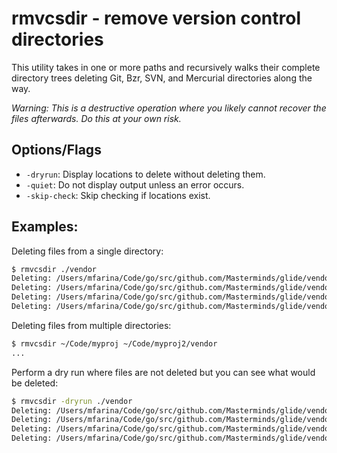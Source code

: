 # rmvcsdir - remove version control directories

This utility takes in one or more paths and recursively walks their complete
directory trees deleting Git, Bzr, SVN, and Mercurial directories along the way.

_Warning: This is a destructive operation where you likely cannot recover the
files afterwards. Do this at your own risk._

## Options/Flags

* `-dryrun`: Display locations to delete without deleting them.
* `-quiet`: Do not display output unless an error occurs.
* `-skip-check`: Skip checking if locations exist.

## Examples:

Deleting files from a single directory:
```sh
$ rmvcsdir ./vendor
Deleting: /Users/mfarina/Code/go/src/github.com/Masterminds/glide/vendor/github.com/Masterminds/semver/.git
Deleting: /Users/mfarina/Code/go/src/github.com/Masterminds/glide/vendor/github.com/Masterminds/vcs/.git
Deleting: /Users/mfarina/Code/go/src/github.com/Masterminds/glide/vendor/github.com/codegangsta/cli/.git
Deleting: /Users/mfarina/Code/go/src/github.com/Masterminds/glide/vendor/gopkg.in/yaml.v2/.git
```

Deleting files from multiple directories:
```sh
$ rmvcsdir ~/Code/myproj ~/Code/myproj2/vendor
...
```

Perform a dry run where files are not deleted but you can see what would be deleted:
```sh
$ rmvcsdir -dryrun ./vendor
Deleting: /Users/mfarina/Code/go/src/github.com/Masterminds/glide/vendor/github.com/Masterminds/semver/.git
Deleting: /Users/mfarina/Code/go/src/github.com/Masterminds/glide/vendor/github.com/Masterminds/vcs/.git
Deleting: /Users/mfarina/Code/go/src/github.com/Masterminds/glide/vendor/github.com/codegangsta/cli/.git
Deleting: /Users/mfarina/Code/go/src/github.com/Masterminds/glide/vendor/gopkg.in/yaml.v2/.git
```
